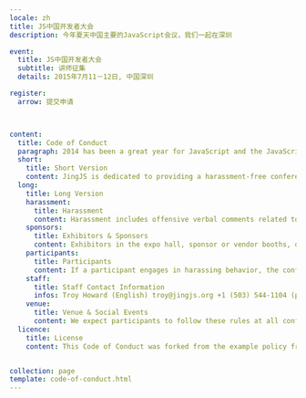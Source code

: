 ```yaml
---
locale: zh
title: JS中国开发者大会
description: 今年夏天中国主要的JavaScript会议，我们一起在深圳

event:
  title: JS中国开发者大会
  subtitle: 讲师征集
  details: 2015年7月11－12日, 中国深圳

register:
  arrow: 提交申请



content:
  title: Code of Conduct
  paragraph: 2014 has been a great year for JavaScript and the JavaScript community. io.js began to steal the attention from Node.js, ES6 has been making huge progress and will publish a standard this year. We saw people start to use ES6 today with tools like babel.js. With Johny Five, Tessel, we saw more possibilities of what JavaScript can do. We want to hear your thoughts on JavaScript, your experiences, and of course your mad science. You are welcome to share any topic that is related(or not) to JavaScript.
  short: 
    title: Short Version
    content: JingJS is dedicated to providing a harassment-free conference experience for everyone, regardless of gender, sexual orientation, disability, physical appearance, body size, race, or religion. We do not tolerate harassment of conference participants in any form. Sexual language and imagery is not appropriate for any conference venue, including talks. Conference participants violating these rules may be sanctioned or expelled from the conference without a refund at the discretion of the conference organizers.
  long:
    title: Long Version
    harassment:
      title: Harassment
      content: Harassment includes offensive verbal comments related to gender, sexual orientation, disability, physical appearance, body size, race, religion, sexual images in public spaces, deliberate intimidation, stalking, following, harassing photography or recording, sustained disruption of talks or other events, inappropriate physical contact, and unwelcome sexual attention. Participants asked to stop any harassing behavior are expected to comply immediately.
    sponsors:
      title: Exhibitors & Sponsors
      content: Exhibitors in the expo hall, sponsor or vendor booths, or similar activities are also subject to the anti-harassment policy. In particular, exhibitors should not use sexualized images, activities, or other material. Booth staff (including volunteers) should not use sexualized clothing/uniforms/costumes, or otherwise create a sexualized environment.
    participants:
      title: Participants
      content: If a participant engages in harassing behavior, the conference organizers may take any action they deem appropriate, including warning the offender or expulsion from the conference with no refund. If you are being harassed, notice that someone else is being harassed, or have any other concerns, please contact a member of conference staff immediately. Conference staff can be identified by t-shirts/special badges. Conference staff will be happy to help participants contact hotel/venue security or local law enforcement, provide escorts, or otherwise assist those experiencing harassment to feel safe for the duration of the conference. We value your attendance.
    staff: 
      title: Staff Contact Information
      infos: Troy Howard (English) troy@jingjs.org +1 (503) 544-1104 (put directly into html ?)
    venue:
      title: Venue & Social Events
      content: We expect participants to follow these rules at all conference venues and conference-related social events.
  licence:
    title: License
    content: This Code of Conduct was forked from the example policy from the Geek Feminism wiki, created by the Ada Initiative and other volunteers, which is under a Creative Commons Zero license.


collection: page
template: code-of-conduct.html
---
```

